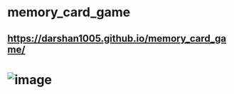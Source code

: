 # memory_card_game
## https://darshan1005.github.io/memory_card_game/
# ![image](https://github.com/darshan1005/memory_card_game/assets/114302987/36facab7-0541-4245-818d-3a26169b3f38)

